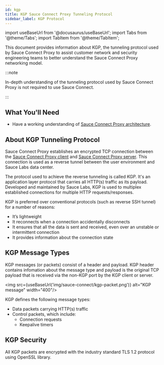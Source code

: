 ```yaml
---
id: kgp
title: KGP Sauce Connect Proxy Tunneling Protocol
sidebar_label: KGP Protocol
---
```


import useBaseUrl from '@docusaurus/useBaseUrl';
import Tabs from '@theme/Tabs';
import TabItem from '@theme/TabItem';

This document provides information about KGP, the tunneling protocol used by Sauce Connect Proxy to assist customer network and security engineering teams to better understand the Sauce Connect Proxy networking model.

:::note

In-depth understanding of the tunneling protocol used by Sauce Connect Proxy is not required to use Sauce Connect.

:::

## What You'll Need

- Have a working understanding of [Sauce Connect Proxy architecture](/secure-connections/sauce-connect-4/advanced/architecture).

## About KGP Tunneling Protocol

Sauce Connect Proxy establishes an encrypted TCP connection between the [Sauce Connect Proxy client](/secure-connections/sauce-connect-4/advanced/architecture/#sauce-connect-proxy-client) and [Sauce Connect Proxy server](/secure-connections/sauce-connect-4/advanced/architecture/#sauce-connect-proxy-server). This connection is used as a reverse tunnel between the user environment and Sauce Labs data center.

The protocol used to achieve the reverse tunneling is called _KGP_. It's an application layer protocol that carries all HTTP(s) traffic as its payload. Developed and maintained by Sauce Labs, KGP is used to multiplex established connections for multiple HTTP requests/responses.

KGP is preferred over conventional protocols (such as reverse SSH tunnel) for a number of reasons:

- It’s lightweight
- It reconnects when a connection accidentally disconnects
- It ensures that all the data is sent and received, even over an unstable or intermittent connection
- It provides information about the connection state

## KGP Message Types

KGP messages (or packets) consist of a header and payload.
KGP header contains infomation about the message type and payload is the original TCP payload that is received via the non-KGP port by the KGP client or server.

<img src={useBaseUrl('img/sauce-connect/kgp-packet.png')} alt="KGP message" width="400"/>

KGP defines the following message types:

- Data packets carrying HTTP(s) traffic
- Control packets, which include:
  - Connection requests
  - Keepalive timers

## KGP Security

All KGP packets are encrypted with the industry standard TLS 1.2 protocol using OpenSSL library.
